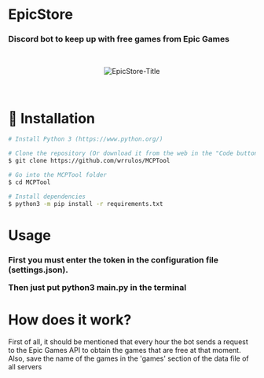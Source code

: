 # EpicStore
<h3> Discord bot to keep up with free games from Epic Games </h3>
<br/>
<p align='center'> <img src='https://imgur.com/Qn18Yyf.jpg' title='EpicStore-Title'> </p>
<br/>

# 🔧 Installation 

```bash
# Install Python 3 (https://www.python.org/)

# Clone the repository (Or download it from the web in the "Code button and download zip")
$ git clone https://github.com/wrrulos/MCPTool

# Go into the MCPTool folder
$ cd MCPTool

# Install dependencies 
$ python3 -m pip install -r requirements.txt
```

# Usage

<h3> First you must enter the token in the configuration file (settings.json).

Then just put python3 main.py in the terminal</h3>

# How does it work?

<p> First of all, it should be mentioned that every hour the bot sends a request to the Epic Games API to obtain the games that are free at that moment. Also, save the name of the games in the 'games' section of the data file of all servers</p>

